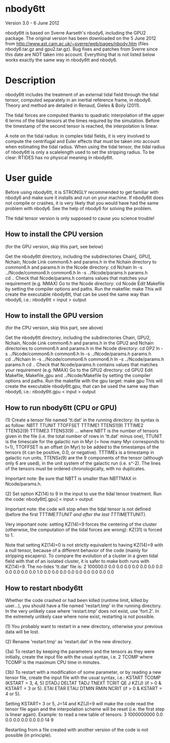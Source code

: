 nbody6tt
========

Version 3.0 - 6 June 2012

nbody6tt is based on Sverre Aarseth's nbody6, including the GPU2 package. The original version has been downloaded on the 5 June 2012 from http://www.ast.cam.ac.uk/~sverre/web/pages/nbody.htm (files nbody6.tar.gz and gpu2.tar.gz). Bug fixes and patches from Sverre since this date are NOT taken into account. Everything that is not listed below works exactly the same way in nbody6tt and nbody6.


Description
===========

nbody6tt includes the treatment of an external tidal field through the tidal tensor, computed separately in an inertial reference frame, in nbody6. Theory and method are detailed in Renaud, Gieles & Boily (2011).

The tidal forces are computed thanks to quadratic interpolation of the upper 6 terms of the tidal tensors at the times required by the simulation. Before the timestamp of the second tensor is reached, the interpolation is linear.

A note on the tidal radius: in complex tidal fields, it is very involved to compute the centrifugal and Euler effects that must be taken into account when estimating the tidal radius. When using the tidal tensor, the tidal radius of nbody6tt is only a scalelength used to set the stripping radius. To be clear: RTIDES has no physical meaning in nbody6tt. 



User guide
==========

Before using nbody6tt, it is STRONGLY recommended to get familiar with nbody6 and make sure it installs and run on your machine. If nbody6tt does not compile or crashes, it is very likely that you would have had the same problem with nbody6. See the help of nbody6 for solving the problem.

The tidal tensor version is only supposed to cause you science trouble!


How to install the CPU version
------------------------------
(for the GPU version, skip this part, see below)

Get the nbody6tt directory, including the subdirectories
   Chain[, GPU], Nchain, Ncode
Link common6.h and params.h in the Nchain directory to common6.h and params.h in the Ncode directory:
   cd Nchain
   ln -s ../Ncode/common6.h common6.h 
   ln -s ../Ncode/params.h params.h    
   cd ..
Check that Ncode/params.h contains values that matches your requirement (e.g. NMAX)
Go to the Ncode directory:
   cd Ncode
Edit Makefile by setting the compiler options and paths.
Run the makefile:
   make
This will create the executable nbody6tt, that can be used the same way than nbody6, i.e.:
   nbody6tt < input > output


How to install the GPU version
------------------------------
(for the CPU version, skip this part, see above)

Get the nbody6tt directory, including the subdirectories
   Chain, GPU2, Nchain, Ncode
Link common6.h and params.h in the GPU2 and Nchain directories to common6.h and params.h in the Ncode directory:
   cd GP2
   ln -s ../Ncode/common6.h common6.h 
   ln -s ../Ncode/params.h params.h    
   cd ../Nchain
   ln -s ../Ncode/common6.h common6.h 
   ln -s ../Ncode/params.h params.h
   cd ..
Check that Ncode/params.h contains values that matches your requirement (e.g. NMAX)
Go to the GPU2 directory:
   cd GPU2
Edit Makefile, Makefile_gpu and ../Ncode/Makefile by setting the compiler options and paths.
Run the makefile with the gpu target:
   make gpu
This will create the executable nbody6tt.gpu, that can be used the same way than nbody6, i.e.:
   nbody6tt.gpu < input > output



How to run nbody6tt (CPU or GPU)
--------------------------------

(1) Create a tensor file named 'tt.dat' in the running directory: its syntax is as follow:
   NBTT TTUNIT TTOFFSET
   TTTIME1 TTENS1(9)
   TTTIME2 TTENS2(9)
   TTTIME3 TTENS3(9)
   ...
where NBTT is the number of tensors given in the file (i.e. the total number of rows in 'tt.dat' minus one), TTUNIT is the timescale for the galactic run in Myr (= how many Myr corresponds to t=1), TTOFFSET is an offset (in Myr) to be added to the timestamps of the tensors (it can be positive, 0.0, or negative). TTTIMEx is a timestamp in galactic run units, TTENSx(9) are the 9 components of the tensor (although only 6 are used), in the unit system of the galactic run (i.e. s^-2). The lines of the tensors must be ordered chronologically, with no duplicates.

Important note: Be sure that NBTT is smaller than NBTTMAX in Ncode/params.h.

(2) Set option KZ(14) to 9 in the input to use the tidal tensor treatment. Run the code:
   nbody6tt[.gpu] < input > output

Important note: the code will stop when the tidal tensor is not defined (before the first TTTIME*TTUNIT and after the last TTTIME*TTUNIT).

Very important note: setting KZ(14)=9 forces the centering of the cluster (otherwise, the computation of the tidal forces are wrong): KZ(31) is forced to 1.

Note that setting KZ(14)=0 is not strictly equivalent to having KZ(14)=9 with a null tensor, because of a different behavior of the code (mainly for stripping escapers). To compare the evolution of a cluster in a given tidal field with that of an isolated cluster, it is safer to make both runs with KZ(14)=9.
The no-tides 'tt.dat' file is:
   2 100000.0 0.0
   0.0 0.0 0.0 0.0 0.0 0.0 0.0 0.0 0.0 0.0
   1.0 0.0 0.0 0.0 0.0 0.0 0.0 0.0 0.0 0.0



How to restart nbody6tt
-----------------------

Whether the code crashed or had been killed (runtime limit, killed by user...), you should have a file named 'restart.tmp' in the running directory. In the very unlikely case where 'restart.tmp' does not exist, use 'fort.2'. In the extremely unlikely case where none exist, restarting is not possible.

(1) You probably want to restart in a new directory, otherwise your previous data will be lost.

(2) Rename 'restart.tmp' as 'restart.dat' in the new directory.

(3a) To restart by keeping the parameters and the tensors as they were initially, create the input file with the usual syntax, i.e.
   2 TCOMP
where TCOMP is the maximum CPU time in minutes.

(3b) To restart with a modification of some parameter, or by reading a new tensor file, create the input file with the usual syntax, i.e.:
   KSTART TCOMP (KSTART = 3, 4, 5)
   DTADJ DELTAT TADJ TNEXT TCRIT QE J KZ(J) (if > 0 & KSTART = 3 or 5).
   ETAI ETAR ETAU DTMIN RMIN NCRIT (if > 0 & KSTART = 4 or 5).   

Setting KSTART= 3 or 5, J=14 and KZ(J)=9 will make the code read the tensor file again and the interpolation scheme will be reset (i.e. the first step is linear again).
Example: to read a new table of tensors:
   3 1000000000
   0.0 0.0 0.0 0.0 0.0 0.0 14 9
   
Restarting from a file created with another version of the code is not possible (in principle).
